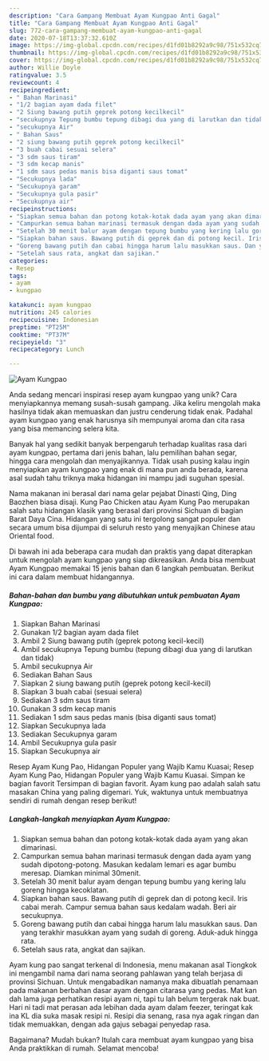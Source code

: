 ```yaml
---
description: "Cara Gampang Membuat Ayam Kungpao Anti Gagal"
title: "Cara Gampang Membuat Ayam Kungpao Anti Gagal"
slug: 772-cara-gampang-membuat-ayam-kungpao-anti-gagal
date: 2020-07-18T13:37:32.610Z
image: https://img-global.cpcdn.com/recipes/d1fd01b8292a9c98/751x532cq70/ayam-kungpao-foto-resep-utama.jpg
thumbnail: https://img-global.cpcdn.com/recipes/d1fd01b8292a9c98/751x532cq70/ayam-kungpao-foto-resep-utama.jpg
cover: https://img-global.cpcdn.com/recipes/d1fd01b8292a9c98/751x532cq70/ayam-kungpao-foto-resep-utama.jpg
author: Willie Doyle
ratingvalue: 3.5
reviewcount: 4
recipeingredient:
- " Bahan Marinasi"
- "1/2 bagian ayam dada filet"
- "2 Siung bawang putih geprek potong kecilkecil"
- "secukupnya Tepung bumbu tepung dibagi dua yang di larutkan dan tidak"
- "secukupnya Air"
- " Bahan Saus"
- "2 siung bawang putih geprek potong kecilkecil"
- "3 buah cabai sesuai selera"
- "3 sdm saus tiram"
- "3 sdm kecap manis"
- "1 sdm saus pedas manis bisa diganti saus tomat"
- "Secukupnya lada"
- "Secukupnya garam"
- "Secukupnya gula pasir"
- "Secukupnya air"
recipeinstructions:
- "Siapkan semua bahan dan potong kotak-kotak dada ayam yang akan dimarinasi."
- "Campurkan semua bahan marinasi termasuk dengan dada ayam yang sudah dipotong-potong. Masukan kedalam lemari es agar bumbu meresap. Diamkan minimal 30menit."
- "Setelah 30 menit balur ayam dengan tepung bumbu yang kering lalu goreng hingga kecoklatan."
- "Siapkan bahan saus. Bawang putih di geprek dan di potong kecil. Iris cabai merah. Campur semua bahan saus kedalam wadah. Beri air secukupnya."
- "Goreng bawang putih dan cabai hingga harum lalu masukkan saus. Dan yang terakhir masukkan ayam yang sudah di goreng. Aduk-aduk hingga rata."
- "Setelah saus rata, angkat dan sajikan."
categories:
- Resep
tags:
- ayam
- kungpao

katakunci: ayam kungpao 
nutrition: 245 calories
recipecuisine: Indonesian
preptime: "PT25M"
cooktime: "PT37M"
recipeyield: "3"
recipecategory: Lunch

---
```



![Ayam Kungpao](https://img-global.cpcdn.com/recipes/d1fd01b8292a9c98/751x532cq70/ayam-kungpao-foto-resep-utama.jpg)

Anda sedang mencari inspirasi resep ayam kungpao yang unik? Cara menyiapkannya memang susah-susah gampang. Jika keliru mengolah maka hasilnya tidak akan memuaskan dan justru cenderung tidak enak. Padahal ayam kungpao yang enak harusnya sih mempunyai aroma dan cita rasa yang bisa memancing selera kita.

Banyak hal yang sedikit banyak berpengaruh terhadap kualitas rasa dari ayam kungpao, pertama dari jenis bahan, lalu pemilihan bahan segar, hingga cara mengolah dan menyajikannya. Tidak usah pusing kalau ingin menyiapkan ayam kungpao yang enak di mana pun anda berada, karena asal sudah tahu triknya maka hidangan ini mampu jadi suguhan spesial.

Nama makanan ini berasal dari nama gelar pejabat Dinasti Qing, Ding Baozhen biasa disaji. Kung Pao Chicken atau Ayam Kung Pao merupakan salah satu hidangan klasik yang berasal dari provinsi Sichuan di bagian Barat Daya Cina. Hidangan yang satu ini tergolong sangat populer dan secara umum bisa dijumpai di seluruh resto yang menyajikan Chinese atau Oriental food.


Di bawah ini ada beberapa cara mudah dan praktis yang dapat diterapkan untuk mengolah ayam kungpao yang siap dikreasikan. Anda bisa membuat Ayam Kungpao memakai 15 jenis bahan dan 6 langkah pembuatan. Berikut ini cara dalam membuat hidangannya.

<!--inarticleads1-->

##### Bahan-bahan dan bumbu yang dibutuhkan untuk pembuatan Ayam Kungpao:

1. Siapkan  Bahan Marinasi
1. Gunakan 1/2 bagian ayam dada filet
1. Ambil 2 Siung bawang putih (geprek potong kecil-kecil)
1. Ambil secukupnya Tepung bumbu (tepung dibagi dua yang di larutkan dan tidak)
1. Ambil secukupnya Air
1. Sediakan  Bahan Saus
1. Siapkan 2 siung bawang putih (geprek potong kecil-kecil)
1. Siapkan 3 buah cabai (sesuai selera)
1. Sediakan 3 sdm saus tiram
1. Gunakan 3 sdm kecap manis
1. Sediakan 1 sdm saus pedas manis (bisa diganti saus tomat)
1. Siapkan Secukupnya lada
1. Sediakan Secukupnya garam
1. Ambil Secukupnya gula pasir
1. Siapkan Secukupnya air


Resep Ayam Kung Pao, Hidangan Populer yang Wajib Kamu Kuasai; Resep Ayam Kung Pao, Hidangan Populer yang Wajib Kamu Kuasai. Simpan ke bagian favorit Tersimpan di bagian favorit. Ayam kung pao adalah salah satu masakan China yang paling digemari. Yuk, waktunya untuk membuatnya sendiri di rumah dengan resep berikut! 

<!--inarticleads2-->

##### Langkah-langkah menyiapkan Ayam Kungpao:

1. Siapkan semua bahan dan potong kotak-kotak dada ayam yang akan dimarinasi.
1. Campurkan semua bahan marinasi termasuk dengan dada ayam yang sudah dipotong-potong. Masukan kedalam lemari es agar bumbu meresap. Diamkan minimal 30menit.
1. Setelah 30 menit balur ayam dengan tepung bumbu yang kering lalu goreng hingga kecoklatan.
1. Siapkan bahan saus. Bawang putih di geprek dan di potong kecil. Iris cabai merah. Campur semua bahan saus kedalam wadah. Beri air secukupnya.
1. Goreng bawang putih dan cabai hingga harum lalu masukkan saus. Dan yang terakhir masukkan ayam yang sudah di goreng. Aduk-aduk hingga rata.
1. Setelah saus rata, angkat dan sajikan.


Ayam kung pao sangat terkenal di Indonesia, menu makanan asal Tiongkok ini mengambil nama dari nama seorang pahlawan yang telah berjasa di provinsi Sichuan. Untuk mengabadikan namanya maka dibuatlah penamaan pada makanan berbahan dasar ayam dengan citarasa yang pedas. Mat kan dah lama juga perhatikan resipi ayam ni, tapi tu lah belum tergerak nak buat. Hari ni tadi mat perasan ada lebihan dada ayam dalam feezer, teringat kak ina KL dia suka masak resipi ni. Resipi dia senang, rasa nya agak ringan dan tidak memuakkan, dengan ada gajus sebagai penyedap rasa. 

Bagaimana? Mudah bukan? Itulah cara membuat ayam kungpao yang bisa Anda praktikkan di rumah. Selamat mencoba!
